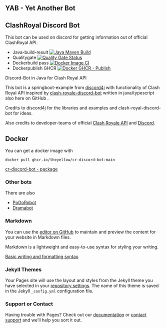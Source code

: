 ## YAB - Yet Another Bot 

## ClashRoyal Discord Bot
This bot can be used on discord for getting information out of official ClashRoyal API.
 
- Java-build-result 
[![Java Maven Build](https://github.com/theyellow/cr-discord-bot/actions/workflows/maven.yml/badge.svg)](https://github.com/theyellow/cr-discord-bot/actions/workflows/maven.yml)
- Qualitygate 
[![Quality Gate Status](https://sonarcloud.io/api/project_badges/measure?project=theyellow_cr-discord-bot&metric=alert_status)](https://sonarcloud.io/summary/new_code?id=theyellow_cr-discord-bot)
- Dockerbuild pass 
[![Docker Image CI](https://github.com/theyellow/cr-discord-bot/actions/workflows/docker-image.yml/badge.svg)](https://github.com/theyellow/cr-discord-bot/actions/workflows/docker-image.yml)
- Dockerpublish GHCR 
[![Docker GHCR - Publish](https://github.com/theyellow/cr-discord-bot/actions/workflows/docker-publish.yml/badge.svg)](https://github.com/theyellow/cr-discord-bot/actions/workflows/docker-publish.yml)

Discord-Bot in Java for Clash Royal API 

This bot is a springboot-example from [discord4j](https://github.com/Discord4J/Discord4J) with functionality of Clash Royal API inspired by [clash-royale-discord-bot](https://github.com/HZooly/clash-royale-discord-bot) written in java/typescript also here on GitHub .  

Credits to discord4j for the libraries and examples and clash-royal-discord-bot for ideas.

Also credits to developer-teams of official [Clash Royale API](https://developer.clashroyale.com/#/documentation) and [Discord](https://discord.com/developers/).

## Docker

You can get a docker image with

```
docker pull ghcr.io/theyellow/cr-discord-bot:main
```

[cr-discord-bot - package](https://github.com/theyellow/cr-discord-bot/pkgs/container/cr-discord-bot/13658383?tag=main)

### Other bots
There are also 
- [PoGoRobot](https://theyellow.github.io/pogorobot/)
- [Dramabot](https://github.com/theyellow/dramabot)


### Markdown
You can use the [editor on GitHub](https://github.com/theyellow/cr-discord-bot/edit/gh-pages/index.md) to maintain and preview the content for your website in Markdown files.

Markdown is a lightweight and easy-to-use syntax for styling your writing. 

[Basic writing and formatting syntax](https://docs.github.com/en/github/writing-on-github/getting-started-with-writing-and-formatting-on-github/basic-writing-and-formatting-syntax).

### Jekyll Themes

Your Pages site will use the layout and styles from the Jekyll theme you have selected in your [repository settings](https://github.com/theyellow/cr-discord-bot/settings/pages). The name of this theme is saved in the Jekyll `_config.yml` configuration file.

### Support or Contact

Having trouble with Pages? Check out our [documentation](https://docs.github.com/categories/github-pages-basics/) or [contact support](https://support.github.com/contact) and we’ll help you sort it out.
